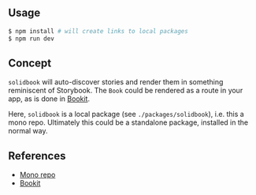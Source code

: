 ## Usage

```bash
$ npm install # will create links to local packages
$ npm run dev
```

## Concept

`solidbook` will auto-discover stories and render them in something reminiscent of Storybook. The `Book` could be rendered as a route in your app, as is done in [Bookit](https://github.com/leveluptuts/bookit).

Here, `solidbook` is a local package (see `./packages/solidbook`), i.e. this a mono repo. Ultimately this could be a standalone package, installed in the normal way.

## References

- [Mono repo](https://javascript.plainenglish.io/monorepo-setup-with-npm-and-typescript-90b329ba7275) 
- [Bookit](https://github.com/leveluptuts/bookit)
